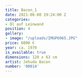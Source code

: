 ```yaml
---
title: Bacon_1
date: 2021-06-08 19:24:00 Z
categories:
- Öl auf Leinwand
position: 4
gallery:
- image: "/uploads/IMGP6965.JPG"
price: 6000 €
year: ca. 1970
is_available: true
dimensions: 120 x 63 cm
artist: Jehuda Bacon
number: '00014'
---
```


